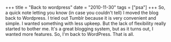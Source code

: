+++
title = "Back to wordpress"
date = "2010-11-30"
tags = ["psa"]
+++
So, a quick note letting you know (in case you couldn't tell) I moved the blog back to Wordpress. I tried out Tumblr because it is very convenient and simple. I wanted something with less upkeep. But the lack of flexibility really started to bother me. It's a great blogging system, but as it turns out, I wanted more features. So, I'm back to WordPress. That is all.
